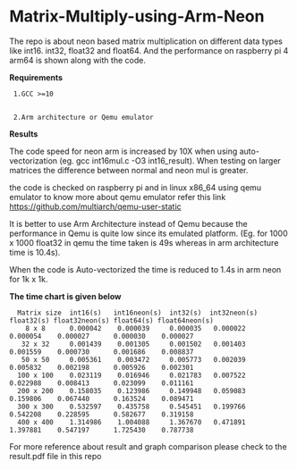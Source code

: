 # Matrix-Multiply-using-Arm-Neon

The repo is about neon based matrix multiplication on different data types like int16. int32, float32 and float64. And the performance on raspberry pi 4 arm64 is shown along with the code.

**Requirements**

  	 1.GCC >=10
     
     
     2.Arm architecture or Qemu emulator
 
**Results**
 
The code speed for neon arm is increased by 10X when using auto-vectorization (eg. gcc int16mul.c -O3 int16_result). 
When testing on larger matrices the difference between normal and neon mul is greater.

the code is checked on raspberry pi and in linux x86_64 using qemu emulator
to know more about qemu emulator refer this link https://github.com/multiarch/qemu-user-static

It is better to use Arm Architecture instead of Qemu because the performance in Qemu is quite low since its  emulated platform. (Eg. for 1000 x 1000 float32 in qemu the time taken is 49s whereas in arm architecture time is 10.4s). 

When the code is Auto-vectorized the time is reduced to 1.4s in arm neon for 1k x 1k. 

**The time chart is given below**

      Matrix size  int16(s)   int16neon(s)  int32(s)  int32neon(s) float32(s) float32neon(s) float64(s) float64neon(s) 
        8 x 8      0.000042    0.000039     0.000035   0.000022     0.000054    0.000027      0.000030    0.000027
       32 x 32     0.001439    0.001305     0.001502   0.001403     0.001559    0.000730      0.001686    0.008837
       50 x 50     0.005361    0.003472     0.005773   0.002039     0.005832    0.002198      0.005926    0.002301
      100 x 100    0.023119    0.016946     0.021783   0.007522     0.022988    0.008413      0.023099    0.011161
      200 x 200    0.158035    0.123986     0.149948   0.059083     0.159806    0.067440      0.163524    0.089471
      300 x 300    0.532597    0.435758     0.545451   0.199766     0.542208    0.228595      0.582677    0.319158
      400 x 400    1.314986    1.004088     1.367670   0.471891     1.397881    0.547197      1.725430    0.787738
      
 For more reference about result and graph comparison please check to the result.pdf file in this repo


